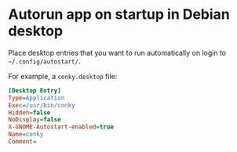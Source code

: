 # Autorun app on startup in Debian desktop

Place desktop entries that you want to run automatically on login to `~/.config/autostart/`.

For example, a `conky.desktop` file:

```ini
[Desktop Entry]
Type=Application
Exec=/usr/bin/conky
Hidden=false
NoDisplay=false
X-GNOME-Autostart-enabled=true
Name=conky
Comment=
```
